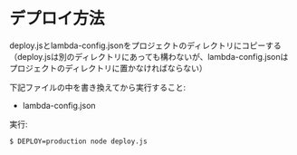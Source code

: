 # デプロイ方法

deploy.jsとlambda-config.jsonをプロジェクトのディレクトリにコピーする
（deploy.jsは別のディレクトリにあっても構わないが、lambda-config.jsonはプロジェクトのディレクトリに置かなければならない）

下記ファイルの中を書き換えてから実行すること:

- lambda-config.json

実行:

```
$ DEPLOY=production node deploy.js
```
